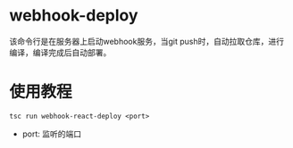 # webhook-deploy
该命令行是在服务器上启动webhook服务，当git push时，自动拉取仓库，进行编译，编译完成后自动部署。
# 使用教程
```
tsc run webhook-react-deploy <port>
```
- port: 监听的端口

